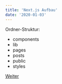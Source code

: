 ```yaml
---
title: 'Next.js Aufbau'
date: '2020-01-03'
---
```


Ordner-Struktur:
- components
- lib
- pages
- posts
- public
- styles

<a href="/posts/render">Weiter</a>
